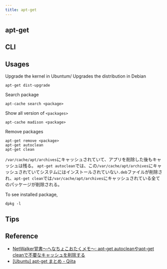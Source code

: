 ```yaml
---
title: apt-get
---
```


## apt-get

## CLI

## Usages
Upgrade the kernel in Ubuntum/ Upgrades the distribution in Debian

```
apt-get dist-upgrade
```

Search package

```
apt-cache search <package>
```

Show all version of `<packages>`

```
apt-cache madison <package>
```

Remove packages

```
apt-get remove <package>
apt-get autoclean
apt-get clean
```

`/var/cache/apt/archives`にキャッシュされていて、アプリを削除した後もキャッシュは残る。
`apt-get autoclean`では、この`/var/cache/apt/archives`にキャッシュされていてシステムにはインストールされていない`.deb`ファイルが削除され、`apt-get clean`では`/var/cache/apt/archives`にキャッシュされている全てのパッケージが削除される。

To see installed package,

```
dpkg -l
```


## Tips

## Reference
* [NetWalker覚書～へなちょこおたくメモ～: apt-get autocleanやapt-get cleanで不要なキャッシュを削除する](http://toshi-netwalker.blogspot.jp/2010/02/apt-get-autocleanapt-get-clean.html)
* [[Ubuntu] apt-get まとめ - Qiita](http://qiita.com/white_aspara25/items/723ae4ebf0bfefe2115c)
